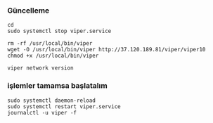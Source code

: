 
### Güncelleme
```
cd
sudo systemctl stop viper.service
```
```
rm -rf /usr/local/bin/viper
wget -O /usr/local/bin/viper http://37.120.189.81/viper/viper10
chmod +x /usr/local/bin/viper
```
```
viper network version
```







### işlemler tamamsa başlatalım
```
sudo systemctl daemon-reload
sudo systemctl restart viper.service
journalctl -u viper -f
```
